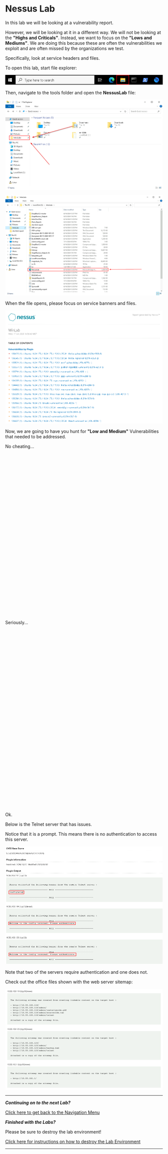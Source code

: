 # Nessus Lab

In this lab we will be looking at a vulnerability report.

However, we will be looking at it in a different way.  We will not be looking at the **"Highs and Criticals"**.  Instead, we want to focus on the **"Lows and Mediums"**.  We are doing this because these are often the vulnerabilities we exploit and are often missed by the organizations we test.

Specifically, look at service headers and files.

To open this lab, start file explorer:

![](attachments/OpeningFileExplorer.png)

Then, navigate to the tools folder and open the **NessusLab** file:

![](attachments/Navintolabs.png)

![](attachments/nessus_navtonessus.png)

When the file opens, please focus on service banners and files.

![](attachments/nessus_home.png)


Now, we are going to have you hunt for **"Low and Medium"** Vulnerabilities that needed to be addressed.

No cheating...
\
\
\
\
\
\
\
\
\
\
\
\
\
\
\
\
\
\
\
\
\
\
\
\
\
\
\
\
\
\
\
\
\
Seriously...
\
\
\
\
\
\
\
\
\
\
\
\
\
\
\
\
\
\
\
\
\
\
\
\
\
\
\
\
\
\
\
\
\
\
\
\
Ok.

Below is the Telnet server that has issues.

Notice that it is a prompt.  This means there is no authentication to access this server. 

![](attachments/nessus_telnetserver.png)

Note that two of the servers require authentication and one does not.

Check out the office files shown with the web server sitemap:

![](attachments/nessus_officefiles.png)

***
***Continuing on to the next Lab?***

[Click here to get back to the Navigation Menu](/IntroClassFiles/navigation.md)

***Finished with the Labs?***


Please be sure to destroy the lab environment!

[Click here for instructions on how to destroy the Lab Environment](/IntroClassFiles/Tools/IntroClass/LabDestruction/labdestruction.md)

---
